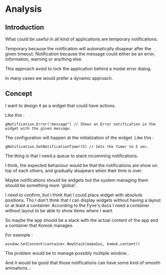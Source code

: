 # Analysis

## Introduction

What could be useful in all kind of applications are temporary notifications.

Temporary because the notification will automatically disapear after the given timeout.
Notification because the message could either be an error, information, warning or anything else.

This approach avoid to lock the application behind a modal error dialog.

In many cases we would prefer a dynamic approach.

## Concept

I want to design it as a widget that could have actions.

Like this : 

`gNotification.Error("message") // Shows an Error notification in the widget with the given message.`

The configuration will happen at the initialization of the widget. Like this :

`gNotification.SetNotificationTimer(5) // Sets the timer to 5 sec.`

The thing is that I need a queue to stack incomming notifications.

I think, the expected behaviour would be that the notifications are show on top of each others,
and gradually disapears when their time is over.

Maybe notifications should be widgets but the system managing them should be something more 'global'.

I need to confirm, but I think that I could place widget with absolute positions. Tho I don't think
that I can display widgets without having a layout or at least a container.
According to the Fyne's docs I need a container without layout to be able to show items where I want.

So maybe the app should be a stack with the actual content of the app and a container that Komok manages.

For exemple : 

`window.SetContent(container.NewStack(makeGui, komok.content))`

The problem would be to manage possibly multiple window...

And it would be good that those notifications can have some kind of smooth animations...

